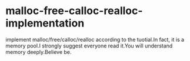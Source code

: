 # malloc-free-calloc-realloc-implementation
implement malloc/free/calloc/realloc according to the tuotial.In fact, it is a memory pool.I strongly suggest everyone read it.You will understand memory deeply.Believe be.
